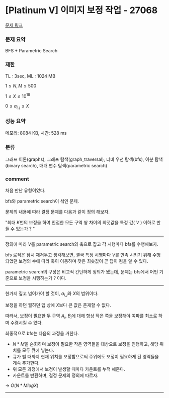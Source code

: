 
# [Platinum V] 이미지 보정 작업 - 27068

[문제 링크](https://www.acmicpc.net/problem/27068)

### 문제 요약

<p> BFS + Parametric Search </p>

### 제한

TL : 3sec, ML : 1024 MB

$1 ≤ N, M ≤ 500$

$1 ≤ X ≤ 10^{18}$

$0 ≤ a_{i,j} ≤ X$ 

### 성능 요약

메모리: 8084 KB, 시간: 528 ms

### 분류

그래프 이론(graphs), 그래프 탐색(graph_traversal), 너비 우선 탐색(bfs), 이분 탐색(binary search), 매개 변수 탐색(parametric search)

### comment

처음 만난 유형이었다.

bfs와 parametric search이 섞인 문제.

문제의 내용에 따라 결정 문제를 다음과 같이 정의 해보자.

"최대 $K$번의 보정을 하여 인접한 모든 구역 쌍 차이의 최댓값을 특정 값( $V$ ) 이하로 만들 수 있는가 ? "

-----------------------------------------------------------------------------------------------------------------------------------------------------------------------

정의에 따라 $V$를 parametric search의 축으로 잡고 각 시행마다 bfs를 수행해보자.

bfs 로직은 잠시 재쳐두고 생각해보면, 결국 특정 시행마다 $V$를 만족 시키기 위해 수행되었던 보정의 수에 따라 축이 이동하며 찾은 최솟값이 곧 답이 됨을 알 수 있다.

parametric search의 구성은 비교적 간단하게 정의가 됐는데, 문제는 bfs에서 어떤 기준으로 보정을 시행하는가 ? 이다.

-----------------------------------------------------------------------------------------------------------------------------------------------------------------------

한가지 짚고 넘어가야 할 것이, $a_{i,j}$와 $X$의 범위이다.

보정을 하던 뭘하던 맵 상에 $X$보다 큰 값은 존재할 수 없다.

따라서, 보정이 필요한 두 구역 $A_i$, $B_i$에 대해 항상 작은 쪽을 보정해야 여파를 최소로 하며 수렴시킬 수 있다.

최종적으로 bfs는 다음의 과정을 거친다.

* $N * M$을 순회하며 보정이 필요한 작은 영역들을 대상으로 보정을 진행하고, 해당 위치를 모두 큐에 넣는다.
* 큐가 빌 때까지 현재 위치를 보정함으로써 주위에도 보정이 필요하게 된 영역들을 계속 추가한다.
* 위 모든 과정에서 보정이 발생할 때마다 카운트를 누적 해준다.
* 카운트를 반환하며, 결정 문제의 정의에 따르자.

-> $O(N * M log X )$

-----------------------------------------------------------------------------------------------------------------------------------------------------------------------
